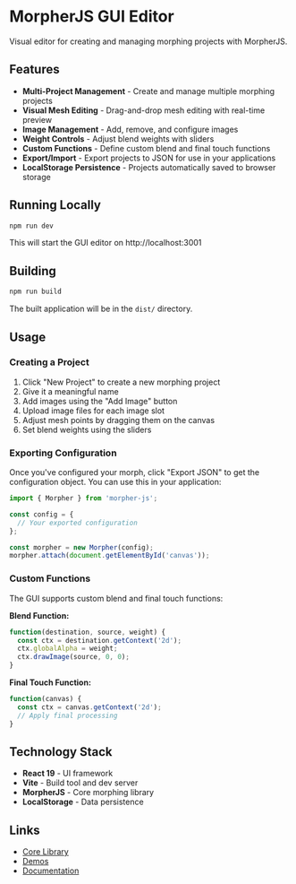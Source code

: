 # MorpherJS GUI Editor

Visual editor for creating and managing morphing projects with MorpherJS.

## Features

- **Multi-Project Management** - Create and manage multiple morphing projects
- **Visual Mesh Editing** - Drag-and-drop mesh editing with real-time preview
- **Image Management** - Add, remove, and configure images
- **Weight Controls** - Adjust blend weights with sliders
- **Custom Functions** - Define custom blend and final touch functions
- **Export/Import** - Export projects to JSON for use in your applications
- **LocalStorage Persistence** - Projects automatically saved to browser storage

## Running Locally

```bash
npm run dev
```

This will start the GUI editor on http://localhost:3001

## Building

```bash
npm run build
```

The built application will be in the `dist/` directory.

## Usage

### Creating a Project

1. Click "New Project" to create a new morphing project
2. Give it a meaningful name
3. Add images using the "Add Image" button
4. Upload image files for each image slot
5. Adjust mesh points by dragging them on the canvas
6. Set blend weights using the sliders

### Exporting Configuration

Once you've configured your morph, click "Export JSON" to get the configuration object. You can use this in your application:

```javascript
import { Morpher } from 'morpher-js';

const config = {
  // Your exported configuration
};

const morpher = new Morpher(config);
morpher.attach(document.getElementById('canvas'));
```

### Custom Functions

The GUI supports custom blend and final touch functions:

**Blend Function:**
```javascript
function(destination, source, weight) {
  const ctx = destination.getContext('2d');
  ctx.globalAlpha = weight;
  ctx.drawImage(source, 0, 0);
}
```

**Final Touch Function:**
```javascript
function(canvas) {
  const ctx = canvas.getContext('2d');
  // Apply final processing
}
```

## Technology Stack

- **React 19** - UI framework
- **Vite** - Build tool and dev server
- **MorpherJS** - Core morphing library
- **LocalStorage** - Data persistence

## Links

- [Core Library](../morpher/)
- [Demos](../demos/)
- [Documentation](../../docs/)
